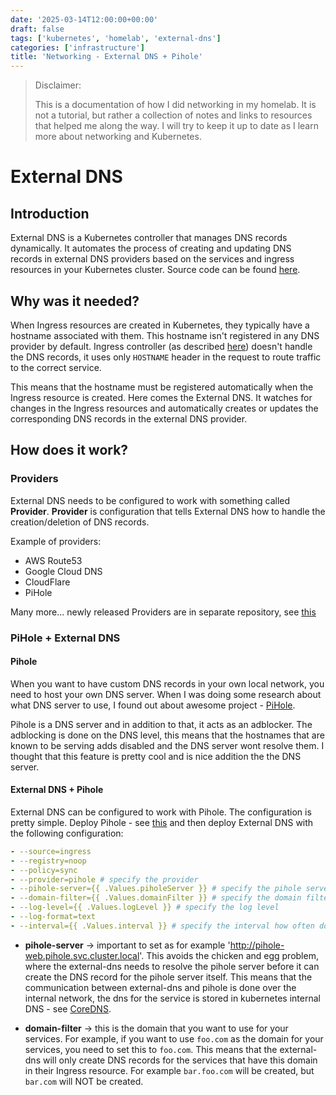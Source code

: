 ```yaml
---
date: '2025-03-14T12:00:00+00:00'
draft: false
tags: ['kubernetes', 'homelab', 'external-dns']
categories: ['infrastructure']
title: 'Networking - External DNS + Pihole'
---
```


> Disclaimer:
> 
> This is a documentation of how I did networking in my homelab. It is not a tutorial, but rather a collection of notes and links to resources that helped me along the way. I will try to keep it up to date as I learn more about networking and Kubernetes.

# External DNS

## Introduction

External DNS is a Kubernetes controller that manages DNS records dynamically. It automates the process of creating and updating DNS records in external DNS providers based on the services and ingress resources in your Kubernetes cluster. Source code can be found [here](https://github.com/kubernetes-sigs/external-dns). 

## Why was it needed?

When Ingress resources are created in Kubernetes, they typically have a hostname associated with them. This hostname isn't registered in any DNS provider by default. Ingress controller (as described [here](/posts/networking-nginx-controllers/)) doesn't handle the DNS records, it uses only `HOSTNAME` header in the request to route traffic to the correct service.

This means that the hostname must be registered automatically when the Ingress resource is created. Here comes the External DNS. It watches for changes in the Ingress resources and automatically creates or updates the corresponding DNS records in the external DNS provider.

## How does it work?

### Providers

External DNS needs to be configured to work with something called **Provider**. **Provider** is configuration that tells External DNS how to handle the creation/deletion of DNS records.

Example of providers:
 - AWS Route53
 - Google Cloud DNS
 - CloudFlare
 - PiHole

Many more... newly released Providers are in separate repository, see [this](https://github.com/kubernetes-sigs/external-dns?tab=readme-ov-file#new-providers)

### PiHole + External DNS

#### Pihole
When you want to have custom DNS records in your own local network, you need to host your own DNS server. When I was doing some research about what DNS server to use, I found out about awesome project - [PiHole](https://pi-hole.net/). 

Pihole is a DNS server and in addition to that, it acts as an adblocker. The adblocking is done on the DNS level, this means that the hostnames that are known to be serving adds disabled and the DNS server wont resolve them. I thought that this feature is pretty cool and is nice addition the the DNS server. 

#### External DNS + Pihole
External DNS can be configured to work with Pihole. The configuration is pretty simple. Deploy Pihole - see [this](https://github.com/zilinjak/homelab-k8s/blob/main/apps/pihole.yaml)
and then deploy External DNS with the following configuration:
```yaml
- --source=ingress
- --registry=noop
- --policy=sync
- --provider=pihole # specify the provider
- --pihole-server={{ .Values.piholeServer }} # specify the pihole server
- --domain-filter={{ .Values.domainFilter }} # specify the domain filter
- --log-level={{ .Values.logLevel }} # specify the log level
- --log-format=text
- --interval={{ .Values.interval }} # specify the interval how often does the external-dns check for changes
```

- **pihole-server** -> important to set as for example 'http://pihole-web.pihole.svc.cluster.local'. This avoids the chicken and egg problem, where the external-dns needs to resolve the pihole server before it can create the DNS record for the pihole server itself. This means that the communication between external-dns and pihole is done over the internal network, the dns for the service is stored in kubernetes internal DNS - see [CoreDNS](https://kubernetes.io/docs/tasks/administer-cluster/coredns/).

- **domain-filter** -> this is the domain that you want to use for your services. For example, if you want to use `foo.com` as the domain for your services, you need to set this to `foo.com`. This means that the external-dns will only create DNS records for the services that have this domain in their Ingress resource. For example `bar.foo.com` will be created, but `bar.com` will NOT be created.